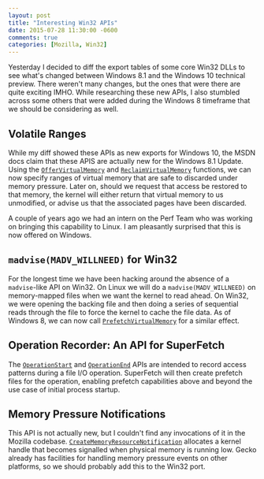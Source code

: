 ```yaml
---
layout: post
title: "Interesting Win32 APIs"
date: 2015-07-28 11:30:00 -0600
comments: true
categories: [Mozilla, Win32]
---
```

Yesterday I decided to diff the export tables of some core Win32 DLLs to see what's
changed between Windows 8.1 and the Windows 10 technical preview. There weren't
many changes, but the ones that were there are quite exciting IMHO. While
researching these new APIs, I also stumbled across some others that were
added during the Windows 8 timeframe that we should be considering as well.

Volatile Ranges
---------------

While my diff showed these APIs as new exports for Windows 10, the MSDN docs
claim that these APIS are actually new for the Windows 8.1 Update. Using the
[`OfferVirtualMemory`](https://msdn.microsoft.com/en-us/library/windows/desktop/dn781436%28v=vs.85%29.aspx)
and [`ReclaimVirtualMemory`](https://msdn.microsoft.com/en-us/library/windows/desktop/dn781437%28v=vs.85%29.aspx)
functions, we can now specify ranges of virtual memory that are safe to
discarded under memory pressure. Later on, should we request that access be
restored to that memory, the kernel will either return that virtual memory to us
unmodified, or advise us that the associated pages have been discarded.

A couple of years ago we had an intern on the Perf Team who was working on
bringing this capability to Linux. I am pleasantly surprised that this is now
offered on Windows.

`madvise(MADV_WILLNEED)` for Win32
----------------------------------

For the longest time we have been hacking around the absence of a `madvise`-like
API on Win32. On Linux we will do a `madvise(MADV_WILLNEED)` on memory-mapped
files when we want the kernel to read ahead. On Win32, we were opening the
backing file and then doing a series of sequential reads through the file to
force the kernel to cache the file data. As of Windows 8, we can now call
[`PrefetchVirtualMemory`](https://msdn.microsoft.com/en-us/library/windows/desktop/hh780543%28v=vs.85%29.aspx)
for a similar effect.

Operation Recorder: An API for SuperFetch
-----------------------------------------

The [`OperationStart`](https://msdn.microsoft.com/en-us/library/hh437562%28v=vs.85%29.aspx)
and [`OperationEnd`](https://msdn.microsoft.com/en-us/library/hh437558%28v=vs.85%29.aspx)
APIs are intended to record access patterns during a file I/O operation.
SuperFetch will then create prefetch files for the operation, enabling prefetch
capabilities above and beyond the use case of initial process startup.

Memory Pressure Notifications
-----------------------------

This API is not actually new, but I couldn't find any invocations of it in the
Mozilla codebase. [`CreateMemoryResourceNotification`](https://msdn.microsoft.com/en-us/library/windows/desktop/aa366541%28v=vs.85%29.aspx)
allocates a kernel handle that becomes signalled when physical memory is running
low. Gecko already has facilities for handling memory pressure events on other
platforms, so we should probably add this to the Win32 port.

